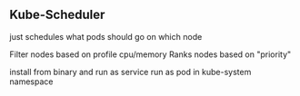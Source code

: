 ## Kube-Scheduler

just schedules what pods should go on which node

Filter nodes based on profile
    cpu/memory
Ranks nodes based on "priority"

install from binary and run as service
run as pod in kube-system namespace
